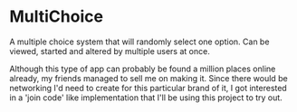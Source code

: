 # MultiChoice
A multiple choice system that will randomly select one option. Can be viewed, started and altered by multiple users at once.

Although this type of app can probably be found a million places online already, my friends managed to sell me on making it. 
Since there would be networking I'd need to create for this particular brand of it, I got interested in a 'join code' like implementation that I'll be using this project to try out.
